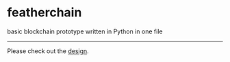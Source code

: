 # featherchain
basic blockchain prototype written in Python in one file

--- 

Please check out the [design](https://github.com/qdwang/cs-notes/issues/17). 